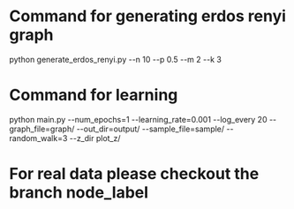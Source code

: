 # Command for generating erdos renyi graph

python generate_erdos_renyi.py --n 10 --p 0.5 --m 2 --k 3

# Command for learning

python main.py --num_epochs=1 --learning_rate=0.001 --log_every 20 --graph_file=graph/ --out_dir=output/ --sample_file=sample/ --random_walk=3 --z_dir plot_z/

# For real data please checkout the branch node_label
